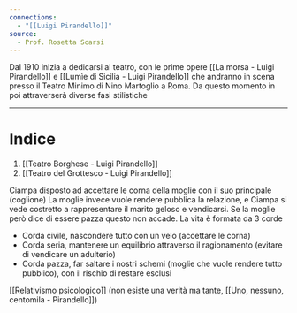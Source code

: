 ```yaml
---
connections:
  - "[[Luigi Pirandello]]"
source:
  - Prof. Rosetta Scarsi
---
```

Dal 1910 inizia a dedicarsi al teatro, con le prime opere [[La morsa - Luigi Pirandello]] e [[Lumìe di Sicilia - Luigi Pirandello]] che andranno in scena presso il Teatro Minimo di Nino Martoglio a Roma.
Da questo momento in poi attraverserà diverse fasi stilistiche

---

# Indice
1. [[Teatro Borghese - Luigi Pirandello]]
2. [[Teatro del Grottesco - Luigi Pirandello]]

Ciampa disposto ad accettare le corna della moglie con il suo principale (coglione)
La moglie invece vuole rendere pubblica la relazione, e Ciampa si vede costretto a rappresentare il marito geloso e vendicarsi.
Se la moglie però dice di essere pazza questo non accade.
La vita è formata da 3 corde
- Corda civile, nascondere tutto con un velo (accettare le corna)
- Corda seria, mantenere un equilibrio attraverso il ragionamento (evitare di vendicare un adulterio)
- Corda pazza, far saltare i nostri schemi (moglie che vuole rendere tutto pubblico), con il rischio di restare esclusi

[[Relativismo psicologico]] (non esiste una verità ma tante, [[Uno, nessuno, centomila - Pirandello]])
